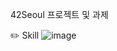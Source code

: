 42Seoul 프로젝트 및 과제

✏️ Skill
   ![image](https://github.com/user-attachments/assets/28ab36d3-f342-43af-9b46-9a8a2e7d897e)
